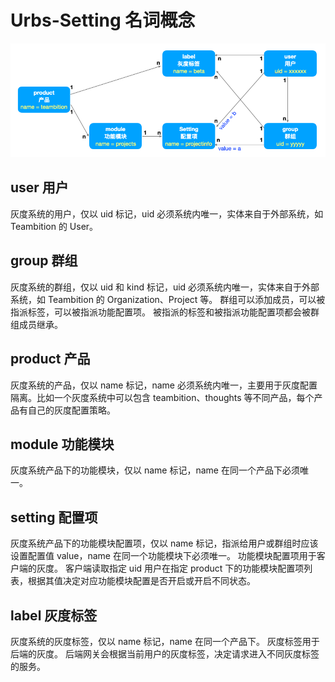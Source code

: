 # Urbs-Setting 名词概念

![名词关系](./concepts.png)

## user 用户
灰度系统的用户，仅以 uid 标记，uid 必须系统内唯一，实体来自于外部系统，如 Teambition 的 User。

## group 群组
灰度系统的群组，仅以 uid 和 kind 标记，uid 必须系统内唯一，实体来自于外部系统，如 Teambition 的 Organization、Project 等。
群组可以添加成员，可以被指派标签，可以被指派功能配置项。
被指派的标签和被指派功能配置项都会被群组成员继承。

## product 产品
灰度系统的产品，仅以 name 标记，name 必须系统内唯一，主要用于灰度配置隔离。比如一个灰度系统中可以包含 teambition、thoughts 等不同产品，每个产品有自己的灰度配置策略。

## module 功能模块
灰度系统产品下的功能模块，仅以 name 标记，name 在同一个产品下必须唯一。

## setting 配置项
灰度系统产品下的功能模块配置项，仅以 name 标记，指派给用户或群组时应该设置配置值 value，name 在同一个功能模块下必须唯一。
功能模块配置项用于客户端的灰度。
客户端读取指定 uid 用户在指定 product 下的功能模块配置项列表，根据其值决定对应功能模块配置是否开启或开启不同状态。

## label 灰度标签
灰度系统的灰度标签，仅以 name 标记，name 在同一个产品下。
灰度标签用于后端的灰度。
后端网关会根据当前用户的灰度标签，决定请求进入不同灰度标签的服务。
